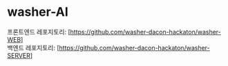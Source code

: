 # washer-AI

프론트엔드 레포지토리: [https://github.com/washer-dacon-hackaton/washer-WEB]
<br>
백엔드 레포지토리: [https://github.com/washer-dacon-hackaton/washer-SERVER]
